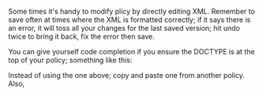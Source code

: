 Some times it's handy to modify plicy by directly editing XML.  Remember to save often at times where the XML is formatted correctly; if it says there is an error, it will toss all your changes for the last saved version; hit undo twice to bring it back, fix the error then save.

You can give yourself code completion if you ensure the DOCTYPE is at the top of your policy; something like this:

<!DOCTYPE policy PUBLIC "policy-builder-dtd" "C:\netiq\idm\apps\Designer\plugins\com.novell.idm.policybuilder_4.0.0.202306212152\DTD\dirxmlscript4.8.6.dtd">

Instead of using the one above; copy and paste one from another policy. Also, 